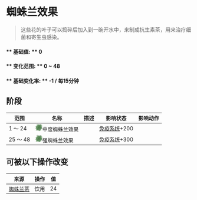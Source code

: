 # 蜘蛛兰效果  
> 这些花的叶子可以捣碎后加入到一碗开水中，来制成抗生素茶，用来治疗细菌和寄生虫感染。  
  
#### ** 基础值: ** 0   
#### ** 变化范围: ** 0 ~ 48  
#### ** 基础变化率: ** -1 / 每15分钟  
## 阶段  
范围  |  名称  |  描述  |  影响状态  |  影响动作  
----  |  ----  |  ----  |  ----  |  ----  
1 ～ 24  |  <img decoding="async" src="Sprite/SpiderLilyLeavesGround.png" href="a.md" style="max-width:20px;max-height:20px;">中度蜘蛛兰效果  |    |  [免疫系统](ImmuneSystem.md)+200  |    
25 ～ 48  |  <img decoding="async" src="Sprite/SpiderLilyLeavesGround.png" href="a.md" style="max-width:20px;max-height:20px;">强蜘蛛兰效果  |    |  [免疫系统](ImmuneSystem.md)+300  |    
## 可被以下操作改变  
来源  |  操作  |  值  
----  |  ----  |  ----  
[蜘蛛兰茶](LQ_SpiderLily.md)  |  饮用  |  24  
